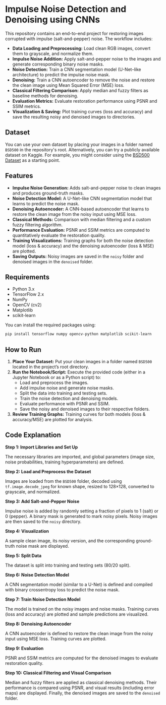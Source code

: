 # Impulse Noise Detection and Denoising using CNNs

This repository contains an end-to-end project for restoring images corrupted with impulse (salt-and-pepper) noise. The workflow includes:

-   **Data Loading and Preprocessing:** Load clean RGB images, convert them to grayscale, and normalize them.
-   **Impulse Noise Addition:** Apply salt-and-pepper noise to the images and generate corresponding binary noise masks.
-   **Noise Detection:** Train a CNN segmentation model (U-Net–like architecture) to predict the impulse noise mask.
-   **Denoising:** Train a CNN autoencoder to remove the noise and restore the clean image using Mean Squared Error (MSE) loss.
-   **Classical Filtering Comparison:** Apply median and fuzzy filters as baseline methods for denoising.
-   **Evaluation Metrics:** Evaluate restoration performance using PSNR and SSIM metrics.
-   **Visualization & Saving:** Plot training curves (loss and accuracy) and save the resulting noisy and denoised images to directories.

## Dataset

You can use your own dataset by placing your images in a folder named `BSD500` in the repository's root. Alternatively, you can try a publicly available dataset on Kaggle. For example, you might consider using the [BSD500 Dataset](INSERT_KAGGLE_LINK_HERE) as a starting point.

## Features

-   **Impulse Noise Generation:** Adds salt-and-pepper noise to clean images and produces ground-truth masks.
-   **Noise Detection Model:** A U-Net–like CNN segmentation model that learns to predict the noise mask.
-   **Denoising Autoencoder:** A CNN-based autoencoder that learns to restore the clean image from the noisy input using MSE loss.
-   **Classical Methods:** Comparison with median filtering and a custom fuzzy filtering algorithm.
-   **Performance Evaluation:** PSNR and SSIM metrics are computed to quantitatively evaluate the restoration quality.
-   **Training Visualizations:** Training graphs for both the noise detection model (loss & accuracy) and the denoising autoencoder (loss & MSE) are plotted.
-   **Saving Outputs:** Noisy images are saved in the `noisy` folder and denoised images in the `denoised` folder.

## Requirements

-   Python 3.x
-   TensorFlow 2.x
-   NumPy
-   OpenCV (cv2)
-   Matplotlib
-   scikit-learn

You can install the required packages using:

```bash
pip install tensorflow numpy opencv-python matplotlib scikit-learn
```
## How to Run

1.  **Place Your Dataset:** Put your clean images in a folder named `BSD500` located in the project’s root directory.
2.  **Run the Notebook/Script:** Execute the provided code (either in a Jupyter Notebook or as a Python script) to:
    -   Load and preprocess the images.
    -   Add impulse noise and generate noise masks.
    -   Split the data into training and testing sets.
    -   Train the noise detection and denoising models.
    -   Evaluate performance with PSNR and SSIM.
    -   Save the noisy and denoised images to their respective folders.
3.  **Review Training Graphs:** Training curves for both models (loss & accuracy/MSE) are plotted for analysis.

## Code Explanation

**Step 1: Import Libraries and Set Up**

The necessary libraries are imported, and global parameters (image size, noise probabilities, training hyperparameters) are defined.

**Step 2: Load and Preprocess the Dataset**

Images are loaded from the `BSD500` folder, decoded using `tf.image.decode_jpeg` for known shape, resized to 128×128, converted to grayscale, and normalized.

**Step 3: Add Salt-and-Pepper Noise**

Impulse noise is added by randomly setting a fraction of pixels to 1 (salt) or 0 (pepper). A binary mask is generated to mark noisy pixels. Noisy images are then saved to the `noisy` directory.

**Step 4: Visualization**

A sample clean image, its noisy version, and the corresponding ground-truth noise mask are displayed.

**Step 5: Split Data**

The dataset is split into training and testing sets (80/20 split).

**Step 6: Noise Detection Model**

A CNN segmentation model (similar to a U-Net) is defined and compiled with binary crossentropy loss to predict the noise mask.

**Step 7: Train Noise Detection Model**

The model is trained on the noisy images and noise masks. Training curves (loss and accuracy) are plotted and sample predictions are visualized.

**Step 8: Denoising Autoencoder**

A CNN autoencoder is defined to restore the clean image from the noisy input using MSE loss. Training curves are plotted.

**Step 9: Evaluation**

PSNR and SSIM metrics are computed for the denoised images to evaluate restoration quality.

**Step 10: Classical Filtering and Visual Comparison**

Median and fuzzy filters are applied as classical denoising methods. Their performance is compared using PSNR, and visual results (including error maps) are displayed. Finally, the denoised images are saved to the `denoised` folder.

